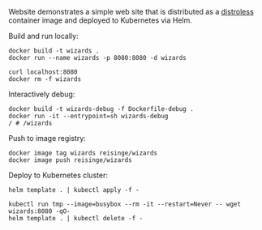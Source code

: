 Website demonstrates a simple web site that is distributed as a [distroless](https://github.com/GoogleContainerTools/distroless) container image and deployed to Kubernetes via Helm.

Build and run locally:

```
docker build -t wizards .
docker run --name wizards -p 8080:8080 -d wizards

curl localhost:8080
docker rm -f wizards
```

Interactively debug:

```
docker build -t wizards-debug -f Dockerfile-debug .
docker run -it --entrypoint=sh wizards-debug
/ # /wizards
```

Push to image registry:

```
docker image tag wizards reisinge/wizards
docker image push reisinge/wizards
```

Deploy to Kubernetes cluster:

```
helm template . | kubectl apply -f -

kubectl run tmp --image=busybox --rm -it --restart=Never -- wget wizards:8080 -qO-
helm template . | kubectl delete -f -
```